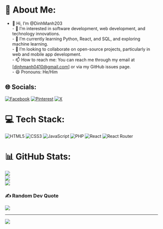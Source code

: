 # 💫 About Me:
- 👋 Hi, I’m @DinhManh203<br>- 👀 I’m interested in software development, web development, and technology innovations.<br>- 🌱 I’m currently learning Python, React, and SQL, and exploring machine learning.<br>- 💞️ I’m looking to collaborate on open-source projects, particularly in web and mobile app development.<br>- 📫 How to reach me: You can reach me through my email at [dinhmanh0410@gmail.com] or via my GitHub issues page.<br>- 😄 Pronouns: He/Him


## 🌐 Socials:
[![Facebook](https://img.shields.io/badge/Facebook-%231877F2.svg?logo=Facebook&logoColor=white)](https://facebook.com/https://www.facebook.com/sutiexuxi0410/) [![Pinterest](https://img.shields.io/badge/Pinterest-%23E60023.svg?logo=Pinterest&logoColor=white)](https://pinterest.com/https://pin.it/5aqMhG7kg) [![X](https://img.shields.io/badge/X-black.svg?logo=X&logoColor=white)](https://x.com/https://x.com/Sutiexuxi) 

# 💻 Tech Stack:
![HTML5](https://img.shields.io/badge/html5-%23E34F26.svg?style=for-the-badge&logo=html5&logoColor=white) ![CSS3](https://img.shields.io/badge/css3-%231572B6.svg?style=for-the-badge&logo=css3&logoColor=white) ![JavaScript](https://img.shields.io/badge/javascript-%23323330.svg?style=for-the-badge&logo=javascript&logoColor=%23F7DF1E) ![PHP](https://img.shields.io/badge/php-%23777BB4.svg?style=for-the-badge&logo=php&logoColor=white) ![React](https://img.shields.io/badge/react-%2320232a.svg?style=for-the-badge&logo=react&logoColor=%2361DAFB) ![React Router](https://img.shields.io/badge/React_Router-CA4245?style=for-the-badge&logo=react-router&logoColor=white)
# 📊 GitHub Stats:
![](https://github-readme-stats.vercel.app/api?username=DinhManh203&theme=shadow_green&hide_border=false&include_all_commits=true&count_private=true)<br/>
![](https://github-readme-streak-stats.herokuapp.com/?user=DinhManh203&theme=shadow_green&hide_border=false)<br/>
![](https://github-readme-stats.vercel.app/api/top-langs/?username=DinhManh203&theme=shadow_green&hide_border=false&include_all_commits=true&count_private=true&layout=compact)

### ✍️ Random Dev Quote
![](https://quotes-github-readme.vercel.app/api?type=horizontal&theme=tokyonight)

---
[![](https://visitcount.itsvg.in/api?id=DinhManh203&icon=5&color=13)](https://visitcount.itsvg.in)

<!-- Proudly created with GPRM ( https://gprm.itsvg.in ) -->
